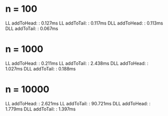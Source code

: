 # n = 100
LL addToHead: : 0.127ms
LL addToTail: : 0.117ms
DLL addToHead: : 0.113ms
DLL addToTail: : 0.067ms

# n = 1000
LL addToHead: : 0.211ms
LL addToTail: : 2.438ms
DLL addToHead: : 1.027ms
DLL addToTail: : 0.188ms

# n = 10000
LL addToHead: : 2.621ms
LL addToTail: : 90.721ms
DLL addToHead: : 1.779ms
DLL addToTail: : 1.397ms